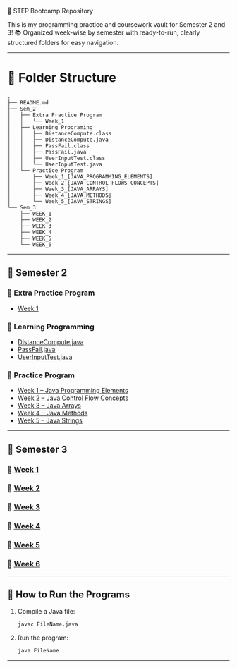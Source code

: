 🎒 STEP Bootcamp Repository

This is my programming practice and coursework vault for Semester 2 and 3!
📚 Organized week-wise by semester with ready-to-run, clearly structured folders for easy navigation.

---

# 📂 Folder Structure
```
.
├── README.md
├── Sem_2
│   ├── Extra Practice Program
│   │   └── Week_1
│   ├── Learning Programing
│   │   ├── DistanceCompute.class
│   │   ├── DistanceCompute.java
│   │   ├── PassFail.class
│   │   ├── PassFail.java
│   │   ├── UserInputTest.class
│   │   └── UserInputTest.java
│   └── Practice Program
│       ├── Week_1_[JAVA_PROGRAMMING_ELEMENTS]
│       ├── Week_2_[JAVA_CONTROL_FLOWS_CONCEPTS]
│       ├── Week_3_[JAVA_ARRAYS]
│       ├── Week_4_[JAVA_METHODS]
│       └── Week_5_[JAVA_STRINGS]
└── Sem_3
    ├── WEEK_1
    ├── WEEK_2
    ├── WEEK_3
    ├── WEEK_4
    ├── WEEK_5
    └── WEEK_6
```
---

## 📘 Semester 2

### 🔹 Extra Practice Program
- [Week 1](Sem_2/Extra_Practice_Program/Week_1)

### 🔹 Learning Programming
- [DistanceCompute.java](Sem_2/Learning_Programming/DistanceCompute.java)
- [PassFail.java](Sem_2/Learning_Programming/PassFail.java)
- [UserInputTest.java](Sem_2/Learning_Programming/UserInputTest.java)

### 🔹 Practice Program
- [Week 1 – Java Programming Elements](Sem_2/Practice_Program/Week_1_[JAVA_PROGRAMMING_ELEMENTS])
- [Week 2 – Java Control Flow Concepts](Sem_2/Practice_Program/Week_2_[JAVA_CONTROL_FLOWS_CONCEPTS])
- [Week 3 – Java Arrays](Sem_2/Practice_Program/Week_3_[JAVA_ARRAYS])
- [Week 4 – Java Methods](Sem_2/Practice_Program/Week_4_[JAVA_METHODS])
- [Week 5 – Java Strings](Sem_2/Practice_Program/Week_5_[JAVA_STRINGS])

---

## 📗 Semester 3

### 🔹 [Week 1](Sem_3/WEEK_1)
### 🔹 [Week 2](Sem_3/WEEK_2)
### 🔹 [Week 3](Sem_3/WEEK_3)
### 🔹 [Week 4](Sem_3/WEEK_4)
### 🔹 [Week 5](Sem_3/WEEK_5)
### 🔹 [Week 6](Sem_3/WEEK_6)
---

## 🚀 How to Run the Programs

1. Compile a Java file:
   ```bash
   javac FileName.java
   ```

2. Run the program:
   ```bash
   java FileName
   ```

---
